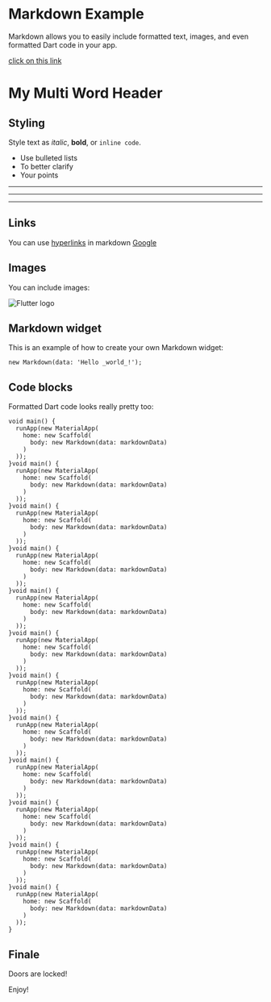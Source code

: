 # Markdown Example
Markdown allows you to easily include formatted text, images, and even formatted Dart code in your app.

[click on this link](#finale)

# My Multi Word Header


## Styling
Style text as _italic_, __bold__, or `inline code`.

- Use bulleted lists
- To better clarify
- Your points

---
***
___


## Links
You can use [hyperlinks](tel://08001507090) in markdown
[Google](http://www.google.com)

## Images

You can include images:

![Flutter logo](https://flutter.io/images/flutter-mark-square-100.png#100x100)

## Markdown widget

This is an example of how to create your own Markdown widget:

    new Markdown(data: 'Hello _world_!');

## Code blocks
Formatted Dart code looks really pretty too:

```
void main() {
  runApp(new MaterialApp(
    home: new Scaffold(
      body: new Markdown(data: markdownData)
    )
  ));
}void main() {
  runApp(new MaterialApp(
    home: new Scaffold(
      body: new Markdown(data: markdownData)
    )
  ));
}void main() {
  runApp(new MaterialApp(
    home: new Scaffold(
      body: new Markdown(data: markdownData)
    )
  ));
}void main() {
  runApp(new MaterialApp(
    home: new Scaffold(
      body: new Markdown(data: markdownData)
    )
  ));
}void main() {
  runApp(new MaterialApp(
    home: new Scaffold(
      body: new Markdown(data: markdownData)
    )
  ));
}void main() {
  runApp(new MaterialApp(
    home: new Scaffold(
      body: new Markdown(data: markdownData)
    )
  ));
}void main() {
  runApp(new MaterialApp(
    home: new Scaffold(
      body: new Markdown(data: markdownData)
    )
  ));
}void main() {
  runApp(new MaterialApp(
    home: new Scaffold(
      body: new Markdown(data: markdownData)
    )
  ));
}void main() {
  runApp(new MaterialApp(
    home: new Scaffold(
      body: new Markdown(data: markdownData)
    )
  ));
}void main() {
  runApp(new MaterialApp(
    home: new Scaffold(
      body: new Markdown(data: markdownData)
    )
  ));
}void main() {
  runApp(new MaterialApp(
    home: new Scaffold(
      body: new Markdown(data: markdownData)
    )
  ));
}void main() {
  runApp(new MaterialApp(
    home: new Scaffold(
      body: new Markdown(data: markdownData)
    )
  ));
}
```
## Finale

Doors are locked!

Enjoy!
